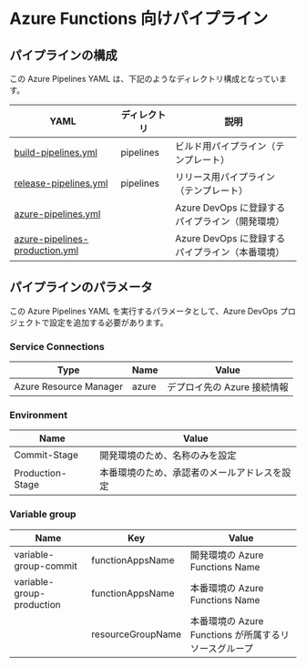 # Azure Functions 向けパイプライン
## パイプラインの構成
この Azure Pipelines YAML は、下記のようなディレクトリ構成となっています。

| YAML | ディレクトリ | 説明 |
----|----|---- 
| [build-pipelines.yml](./pipelines/build-pipelines.yml) | pipelines | ビルド用パイプライン（テンプレート） |
| [release-pipelines.yml](./pipelines/release-pipelines.yml) | pipelines | リリース用パイプライン（テンプレート） |
| [azure-pipelines.yml](./azure-pipelines.yml) | | Azure DevOps に登録するパイプライン（開発環境） |
| [azure-pipelines-production.yml](./azure-pipelines-production.yml) | | Azure DevOps に登録するパイプライン（本番環境） |

## パイプラインのパラメータ
この Azure Pipelines YAML を実行するパラメータとして、Azure DevOps プロジェクトで設定を追加する必要があります。

### Service Connections
| Type | Name | Value |
----|----|---- 
| Azure Resource Manager | azure | デプロイ先の Azure 接続情報 |

### Environment
| Name | Value |
----|---- 
| Commit-Stage | 開発環境のため、名称のみを設定 |
| Production-Stage | 本番環境のため、承認者のメールアドレスを設定 |

### Variable group
| Name | Key | Value |
----|----|---- 
| variable-group-commit | functionAppsName | 開発環境の Azure Functions Name |
| variable-group-production | functionAppsName | 本番環境の Azure Functions Name |
|  | resourceGroupName | 本番環境の Azure Functions が所属するリソースグループ |
